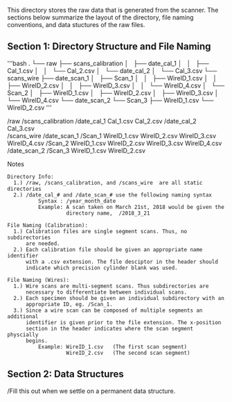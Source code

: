 This directory stores the raw data that is generated from the scanner.
The sections below summarize the layout of the directory, file naming
conventions, and data stuctures of the raw files.

Section 1: Directory Structure and File Naming
----------------------------------------------
'''bash 
.
└── raw
    ├── scans_calibration
    │   ├── date_cal_1
    │   │   ├── Cal_1.csv
    │   │   └── Cal_2.csv
    │   └── date_cal_2
    │       └── Cal_3.csv
    └── scans_wire
        ├── date_scan_1
        │   ├── Scan_1
        │   │   ├── WireID_1.csv
        │   │   ├── WireID_2.csv
        │   │   ├── WireID_3.csv
        │   │   └── WireID_4.csv
        │   └── Scan_2
        │       ├── WireID_1.csv
        │       ├── WireID_2.csv
        │       ├── WireID_3.csv
        │       └── WireID_4.csv
        └── date_scan_2
            └── Scan_3
                ├── WireID_1.csv
                └── WireID_2.csv
'''

/raw
    /scans_calibration
        /date_cal_1
            Cal_1.csv
            Cal_2.csv
        /date_cal_2  
            Cal_3.csv     
    /scans_wire
        /date_scan_1
            /Scan_1
                WireID_1.csv
                WireID_2.csv
                WireID_3.csv
                WireID_4.csv
            /Scan_2
                WireID_1.csv
                WireID_2.csv
                WireID_3.csv
                WireID_4.csv
        /date_scan_2
            /Scan_3
                WireID_1.csv
                WireID_2.csv

Notes

    Directory Info:
      1.) /raw, /scans_calibration, and /scans_wire  are all static directories
      2.) /date_cal_# and /date_scan_# use the following naming syntax
              Syntax : /year_month_date
              Example: A scan taken on March 21st, 2018 would be given the
                       directory name,  /2018_3_21

    File Naming (Calibration):
      1.) Calibration files are single segment scans. Thus, no subdirectories
          are needed.
      2.) Each calibration file should be given an appropriate name identifier
          with a .csv extension. The file desciptor in the header should
          indicate which precision cylinder blank was used.

    File Naming (Wires):
      1.) Wire scans are multi-segment scans. Thus subdirectories are
          necessary to differentiate between individual scans.
      2.) Each specimen should be given an individual subdirectory with an
          appropriate ID, eg. /Scan_1.
      3.) Since a wire scan can be composed of multiple segments an additional
          identifier is given prior to the file extension. The x-position
          section in the header indicates where the scan segment physcially
          begins.
              Example: WireID_1.csv   (The first scan segment)
                       WireID_2.csv   (The second scan segment)

Section 2: Data Structures
--------------------------

/Fill this out when we settle on a permanent data structure.
